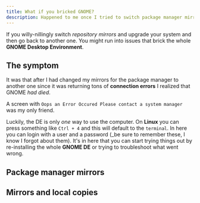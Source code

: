 ```yaml
---
title: What if you bricked GNOME?
description: Happened to me once I tried to switch package manager mirrors
---
```


If you willy-nillingly switch _repository mirrors_ and upgrade your system and 
then go back to another one. You might run into issues that brick the whole 
**GNOME Desktop Environment**.

## The symptom

It was that after I had changed my mirrors for the package manager to another one 
since it was returning tons of **connection errors** I realized that GNOME _had died_.

A screen with `Oops an Error Occured Please contact a system manager` was my only 
friend.

Luckily, the DE is only _one_ way to use the computer. On **Linux** you can press 
something like `Ctrl + 4` and this will default to the `terminal`. In here you can 
login with a user and a password (_be sure to remember these, I know I forgot about 
them). It's in here that you can start trying things out by re-installing the whole 
**GNOME DE** or trying to troubleshoot what went wrong.

## Package manager mirrors

## Mirrors and local copies